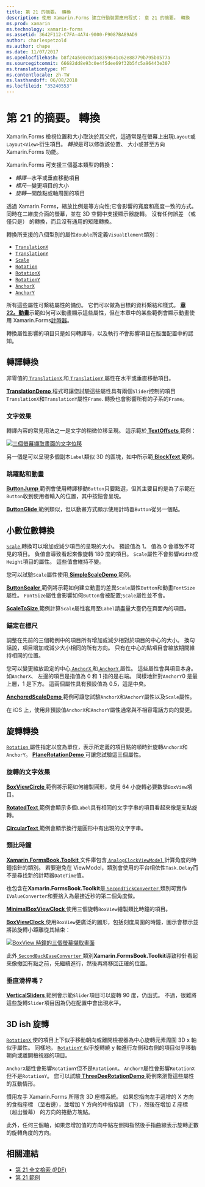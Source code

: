 ```yaml
---
title: 第 21 的摘要。 轉換
description: 使用 Xamarin.Forms 建立行動裝置應用程式： 章 21 的摘要。 轉換
ms.prod: xamarin
ms.technology: xamarin-forms
ms.assetid: 3642F112-C7FA-4A74-9000-F9087BA89AD9
author: charlespetzold
ms.author: chape
ms.date: 11/07/2017
ms.openlocfilehash: b8f24a500c0d1a8359641c62e88779b795b0577a
ms.sourcegitcommit: 66682dd8e93c0e4f5dee69f32b5fc5a96443e307
ms.translationtype: MT
ms.contentlocale: zh-TW
ms.lasthandoff: 06/08/2018
ms.locfileid: "35240553"
---
```

# <a name="summary-of-chapter-21-transforms"></a>第 21 的摘要。 轉換

Xamarin.Forms 檢視位置和大小取決於其父代，這通常是在螢幕上出現`Layout`或`Layout<View>`衍生項目。 *轉換*是可以修改該位置、 大小或甚至方向 Xamarin.Forms 功能。

Xamarin.Forms 可支援三個基本類型的轉換：

- *轉譯*&mdash;水平或垂直移動項目
- *標尺*&mdash;變更項目的大小
- *旋轉*&mdash;開啟點或軸周圍的項目

透過 Xamarin.Forms，縮放比例是等方向性;它會影響的寬度和高度一致的方式。 同時在二維度介面的螢幕，並在 3D 空間中支援顯示器旋轉。 沒有任何誤差 （或僅只是） 的轉換，而且沒有通用的矩陣轉換。

轉換所支援的八個型別的屬性`double`所定義`VisualElement`類別：

- [`TranslationX`](https://developer.xamarin.com/api/property/Xamarin.Forms.VisualElement.TranslationX/)
- [`TranslationY`](https://developer.xamarin.com/api/property/Xamarin.Forms.VisualElement.TranslationY/)
- [`Scale`](https://developer.xamarin.com/api/property/Xamarin.Forms.VisualElement.Scale/)
- [`Rotation`](https://developer.xamarin.com/api/property/Xamarin.Forms.VisualElement.Rotation/)
- [`RotationX`](https://developer.xamarin.com/api/property/Xamarin.Forms.VisualElement.RotationX/)
- [`RotationY`](https://developer.xamarin.com/api/property/Xamarin.Forms.VisualElement.RotationY/)
- [`AnchorX`](https://developer.xamarin.com/api/property/Xamarin.Forms.VisualElement.AnchorX/)
- [`AnchorY`](https://developer.xamarin.com/api/property/Xamarin.Forms.VisualElement.AnchorY/)

所有這些屬性可繫結屬性的備份。 它們可以做為目標的資料繫結和樣式。 [**章 22。動畫**](~/xamarin-forms/creating-mobile-apps-xamarin-forms/summaries/chapter22.md)示範如何可以動畫顯示這些屬性，但在本章中的某些範例會顯示動畫使用 Xamarin.Forms[計時器](~/xamarin-forms/platform/device.md#Device_StartTimer)。

轉換屬性影響的項目只是如何轉譯時，以及執行*不*會影響項目在版面配置中的認知。

## <a name="the-translation-transform"></a>轉譯轉換

非零值的[ `TranslationX` ](https://developer.xamarin.com/api/property/Xamarin.Forms.VisualElement.TranslationX/)和[ `TranslationY` ](https://developer.xamarin.com/api/property/Xamarin.Forms.VisualElement.TranslationY/)屬性在水平或垂直移動項目。

[ **TranslationDemo** ](https://github.com/xamarin/xamarin-forms-book-samples/tree/master/Chapter21/TranslationDemo)程式可讓您試驗這些屬性具有兩個`Slider`控制的項目`TranslationX`和`TranslationY`屬性`Frame`. 轉換也會影響所有的子系的`Frame`。

### <a name="text-effects"></a>文字效果

轉譯內容的常見用法之一是文字的稍微位移呈現。 這示範於[ **TextOffsets** ](https://github.com/xamarin/xamarin-forms-book-samples/tree/master/Chapter21/TextOffsets)範例：

[![三個螢幕擷取畫面的文字位移](images/ch21fg03-small.png "文字位移")](images/ch21fg03-large.png#lightbox "文字位移")

另一個是可以呈現多個副本`Label`類似 3D 的區塊，如中所示範[ **BlockText** ](https://github.com/xamarin/xamarin-forms-book-samples/tree/master/Chapter21/BlockText)範例。

### <a name="jumps-and-animations"></a>跳躍點和動畫

[ **ButtonJump** ](https://github.com/xamarin/xamarin-forms-book-samples/tree/master/Chapter21/ButtonJump)範例會使用轉譯移動`Button`只要點選，但其主要目的是為了示範在`Button`收到使用者輸入的位置，其中按鈕會呈現。

[ **ButtonGlide** ](https://github.com/xamarin/xamarin-forms-book-samples/tree/master/Chapter21/ButtonGlide)範例類似，但以動畫方式顯示使用計時器`Button`從另一個點。

## <a name="the-scale-transform"></a>小數位數轉換

[ `Scale` ](https://developer.xamarin.com/api/property/Xamarin.Forms.VisualElement.Scale/)轉換可以增加或減少項目的呈現的大小。 預設值為 1。 值為 0 會導致不可見的項目。 負值會導致看起來像旋轉 180 度的項目。 `Scale`屬性不會影響`Width`或`Height`項目的屬性。 這些值會維持不變。

您可以試驗`Scale`屬性使用[ **SimpleScaleDemo** ](https://github.com/xamarin/xamarin-forms-book-samples/tree/master/Chapter21/SimpleScaleDemo)範例。

[ **ButtonScaler** ](https://github.com/xamarin/xamarin-forms-book-samples/tree/master/Chapter21/ButtonScaler)範例將示範如何建立動畫的差異`Scale`屬性`Button`和動畫`FontSize`屬性。 `FontSize`屬性會影響如何`Button`會被配置;`Scale`屬性並不會。

[ **ScaleToSize** ](https://github.com/xamarin/xamarin-forms-book-samples/tree/master/Chapter21/ScaleToSize)範例計算`Scale`屬性套用至`Label`請盡量大臺仍在頁面內的項目。

### <a name="anchoring-the-scale"></a>錨定在標尺

調整在先前的三個範例中的項目所有增加或減少相對於項目的中心的大小。 換句話說，項目增加或減少大小相同的所有方向。 只有在中心的點項目會縮放期間維持相同的位置。

您可以變更縮放設定的中心[ `AnchorX` ](https://developer.xamarin.com/api/property/Xamarin.Forms.VisualElement.AnchorX/)和[ `AnchorY` ](https://developer.xamarin.com/api/property/Xamarin.Forms.VisualElement.AnchorY/)屬性。 這些屬性會與項目本身。 如`AnchorX`、 左邊的項目是指值為 0 和 1 指的是右端。 同樣地針對`AnchorY`0 是最上層，1 是下方。 這兩個屬性具有預設值為 0.5，這是中央。

[ **AnchoredScaleDemo** ](https://github.com/xamarin/xamarin-forms-book-samples/tree/master/Chapter21/AnchoredScaleDemo)範例可讓您試驗`AnchorX`和`AnchorY`屬性以及`Scale`屬性。

在 iOS 上，使用非預設值`AnchorX`和`AnchorY`屬性通常與不相容電話方向的變更。

## <a name="the-rotation-transform"></a>旋轉轉換

[ `Rotation` ](https://developer.xamarin.com/api/property/Xamarin.Forms.VisualElement.Rotation/)屬性指定以度為單位，表示所定義的項目點的順時針旋轉`AnchorX`和`AnchorY`。 [ **PlaneRotationDemo** ](https://github.com/xamarin/xamarin-forms-book-samples/tree/master/Chapter21/PlaneRotationDemo)可讓您試驗這三個屬性。

### <a name="rotated-text-effects"></a>旋轉的文字效果

[ **BoxViewCircle** ](https://github.com/xamarin/xamarin-forms-book-samples/tree/master/Chapter21/BoxViewCircle)範例將示範如何繪製圓形，使用 64 小旋轉必要數學`BoxView`項目。

[ **RotatedText** ](https://github.com/xamarin/xamarin-forms-book-samples/tree/master/Chapter21/RotatedText)範例會顯示多個`Label`具有相同的文字字串的項目看起來像是支點旋轉。

[ **CircularText** ](https://github.com/xamarin/xamarin-forms-book-samples/tree/master/Chapter21/CircularText)範例會顯示換行是圓形中有出現的文字字串。

### <a name="an-analog-clock"></a>類比時鐘

[ **Xamarin.FormsBook.Toolkit** ](https://github.com/xamarin/xamarin-forms-book-samples/tree/master/Libraries/Xamarin.FormsBook.Toolkit)文件庫包含[ `AnalogClockViewModel` ](https://github.com/xamarin/xamarin-forms-book-samples/blob/master/Libraries/Xamarin.FormsBook.Toolkit/Xamarin.FormsBook.Toolkit/AnalogClockViewModel.cs)計算角度的時鐘指針的類別。 若要避免在 ViewModel，類別會使用的平台相依性`Task.Delay`而不是尋找新的計時器`DateTime`值。

也包含在**Xamarin.FormsBook.Toolkit**是[ `SecondTickConverter` ](https://github.com/xamarin/xamarin-forms-book-samples/blob/master/Libraries/Xamarin.FormsBook.Toolkit/Xamarin.FormsBook.Toolkit/SecondTickConverter.cs)類別可實作`IValueConverter`和要捨入為最接近秒的第二個角度做。

[ **MinimalBoxViewClock** ](https://github.com/xamarin/xamarin-forms-book-samples/tree/master/Chapter21/MinimalBoxViewClock)使用三個旋轉`BoxView`繪製類比時鐘的項目。

[ **BoxViewClock** ](https://github.com/xamarin/xamarin-forms-book-samples/tree/master/Chapter21/BoxViewClock)使用`BoxView`更廣泛的圖形，包括刻度周圍的時鐘，圖示會標示並將該旋轉小距離從其結束：

[![BoxView 時鐘的三個螢幕擷取畫面](images/ch21fg17-small.png "類比時鐘")](images/ch21fg17-large.png#lightbox "類比時鐘")

此外[ `SecondBackEaseConverter` ](https://github.com/xamarin/xamarin-forms-book-samples/blob/master/Libraries/Xamarin.FormsBook.Toolkit/Xamarin.FormsBook.Toolkit/SecondBackEaseConverter.cs)類別**Xamarin.FormsBook.Toolkit**導致秒針看起來像撤回有點之前，先繼續進行，然後再將移回正確的位置。

### <a name="vertical-sliders"></a>垂直滑桿嗎？

[ **VerticalSliders** ](https://github.com/xamarin/xamarin-forms-book-samples/tree/master/Chapter21/VerticalSliders)範例會示範`Slider`項目可以旋轉 90 度，仍函式。 不過，很難將這些旋轉`Slider`項目因為仍在配置中會出現水平。

## <a name="3d-ish-rotations"></a>3D ish 旋轉

[ `RotationX` ](https://developer.xamarin.com/api/property/Xamarin.Forms.VisualElement.RotationX/)使的項目上下似乎移動朝向或離開檢視器為中心旋轉元素周圍 3D x 軸似乎屬性。 同樣地， [ `RotationY` ](https://developer.xamarin.com/api/property/Xamarin.Forms.VisualElement.RotationY/)似乎旋轉繞 y 軸進行左側和右側的項目似乎移動朝向或離開檢視器的項目。

`AnchorX`屬性會影響`RotationY`但不是`RotationX`。 `AnchorY`屬性會影響`RotationX`但不是`RotationY`。 您可以試驗[ **ThreeDeeRotationDemo** ](https://github.com/xamarin/xamarin-forms-book-samples/tree/master/Chapter21/ThreeDeeRotationDemo)範例來瀏覽這些屬性的互動情形。

慣用左手 Xamarin.Forms 所隱含 3D 座標系統。 如果您指向左手遞增的 X 方向的食指座標 （至右邊），並增加 Y 方向的中指協調 （下），然後在增加 Z 座標 （超出螢幕） 的方向的捲動方塊點。

此外，任何三個軸，如果您增加值的方向中點左側拇指然後手指曲線表示旋轉正數的旋轉角度的方向。



## <a name="related-links"></a>相關連結

- [第 21 全文檢索 (PDF)](https://download.xamarin.com/developer/xamarin-forms-book/XamarinFormsBook-Ch21-Apr2016.pdf)
- [第 21 範例](https://github.com/xamarin/xamarin-forms-book-samples/tree/master/Chapter21)
